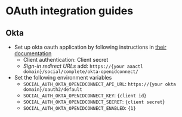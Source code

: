 # OAuth integration guides

## Okta

- Set up okta oauth application by following instructions in [their documentation](https://developer.okta.com/docs/guides/implement-grant-type/authcode/main/#set-up-your-app)
  - Client authentication: Client secret
  - *Sign-in redirect URLs* add: `https://{your aaactl domain}/social/complete/okta-openidconnect/`
- Set the following environment variables
  - `SOCIAL_AUTH_OKTA_OPENIDCONNECT_API_URL`: `https://{your okta domain}/oauth2/default`
  - `SOCIAL_AUTH_OKTA_OPENIDCONNECT_KEY`: `{client id}`
  - `SOCIAL_AUTH_OKTA_OPENIDCONNECT_SECRET`: `{client secret`}
  - `SOCIAL_AUTH_OKTA_OPENIDCONNECT_ENABLED`: `{1}`
